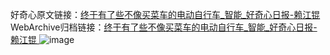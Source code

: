 好奇心原文链接：[终于有了些不像买菜车的电动自行车_智能_好奇心日报-赖江锟 ](https://www.qdaily.com/articles/10484.html)
WebArchive归档链接：[终于有了些不像买菜车的电动自行车_智能_好奇心日报-赖江锟 ](http://web.archive.org/web/20171014204932/http://www.qdaily.com:80/articles/10484.html)
![image](http://ww3.sinaimg.cn/large/007d5XDply1g3vz225865j30u047shdt)